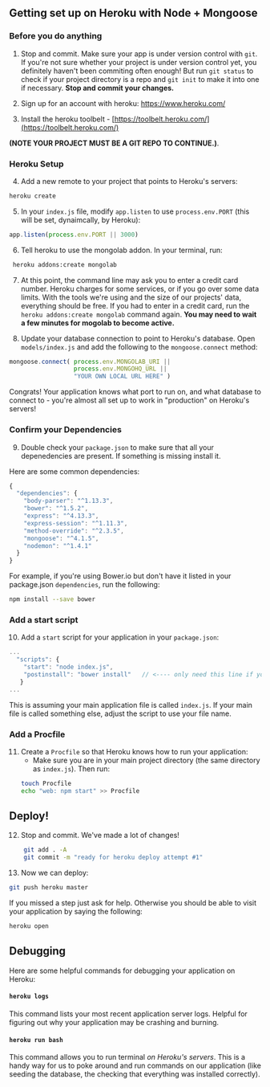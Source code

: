 ## Getting set up on Heroku with Node + Mongoose

### Before you do anything
1) Stop and commit. Make sure your app is under version control with `git`.  If you're not sure whether your project is under version control yet, you definitely haven't been commiting often enough! But run `git status` to check if your project directory is a repo and `git init` to make it into one if necessary. __Stop and commit your changes.__

2) Sign up for an account with heroku: https://www.heroku.com/

3) Install the heroku toolbelt - [https://toolbelt.heroku.com/](https://toolbelt.heroku.com/)

**(NOTE YOUR PROJECT MUST BE A GIT REPO TO CONTINUE.)**.

### Heroku Setup

4) Add a new remote to your project that points to Heroku's servers:

```bash
heroku create
```

5) In your `index.js` file, modify `app.listen` to use `process.env.PORT` (this will be set, dynaimcally, by Heroku):

```javascript
app.listen(process.env.PORT || 3000)
```

6) Tell heroku to use the mongolab addon. In your terminal, run:

```bash
 heroku addons:create mongolab
```

7) At this point, the command line may ask you to enter a credit card number. Heroku charges for some services, or if you go over some data limits. With the tools we're using and the size of our projects' data, everything should be free.  If you had to enter in a credit card, run the `heroku addons:create mongolab` command again. __You may need to wait a few minutes for mogolab to become active.__

8) Update your database connection to point to Heroku's database. Open `models/index.js` and add the following to the `mongoose.connect` method:

```javascript
mongoose.connect( process.env.MONGOLAB_URI ||
                  process.env.MONGOHQ_URL || 
                  "YOUR OWN LOCAL URL HERE" )
```

Congrats! Your application knows what port to run on, and what database to connect to - you're almost all set up to work in "production" on Heroku's servers!

### Confirm your Dependencies

9) Double check your `package.json` to make sure that all your depenedencies are present. If something is missing install it.

Here are some common dependencies:  
``` javascript
{
  "dependencies": {
    "body-parser": "^1.13.3",
    "bower": "^1.5.2",
    "express": "^4.13.3",
    "express-session": "^1.11.3",
    "method-override": "^2.3.5",
    "mongoose": "^4.1.5",
    "nodemon": "^1.4.1"
  }
}
```

For example, if you're using Bower.io but don't have it listed in your package.json `dependencies`, run the following:

```bash
npm install --save bower
```

### Add a start script
10) Add a `start` script for your application in your `package.json`:

```javascript
...
  "scripts": {
    "start": "node index.js",
    "postinstall": "bower install"   // <---- only need this line if you're using Bower
   }
...
```

This is assuming your main application file is called `index.js`. If your main file is called something else, adjust the script to use your file name.

### Add a Procfile
11) Create a `Procfile` so that Heroku knows how to run your application:
    - Make sure you are in your main project directory (the same directory as `index.js`). Then run:
    ``` bash
    touch Procfile
    echo "web: npm start" >> Procfile
    ```

## Deploy!

12) Stop and commit. We've made a lot of changes!
``` bash
    git add . -A
    git commit -m "ready for heroku deploy attempt #1"
```

13) Now we can deploy:
``` bash
git push heroku master
```

If you missed a step just ask for help. Otherwise you should be able to visit your application by saying the following:

```bash
heroku open
```

## Debugging

Here are some helpful commands for debugging your application on Heroku:

#### `heroku logs`
This command lists your most recent application server logs. Helpful for figuring out why your application may be crashing and burning.

#### `heroku run bash`
This command allows you to run terminal _on Heroku's servers_. This is a handy way for us to poke around and run commands on our application (like seeding the database, the checking that everything was installed correctly).
